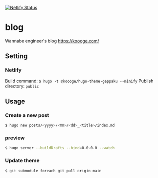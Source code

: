 [![Netlify Status](https://api.netlify.com/api/v1/badges/71845e36-dbab-43e6-bf95-81c88aa0959f/deploy-status)](https://app.netlify.com/sites/koooge/deploys)

# blog
Wannabe engineer's blog https://koooge.com/

## Setting
### Netlify
Build command: `$ hugo -t @koooge/hugo-theme-geppaku --minify`
Publish directory: `public`

## Usage
### Create a new post
```sh
$ hugo new posts/<yyyy>/<mm>/<dd>_<title>/index.md
```

### preview
```sh
$ hugo server --buildDrafts --bind=0.0.0.0 --watch
```


### Update theme
```sh
$ git submodule foreach git pull origin main
```
